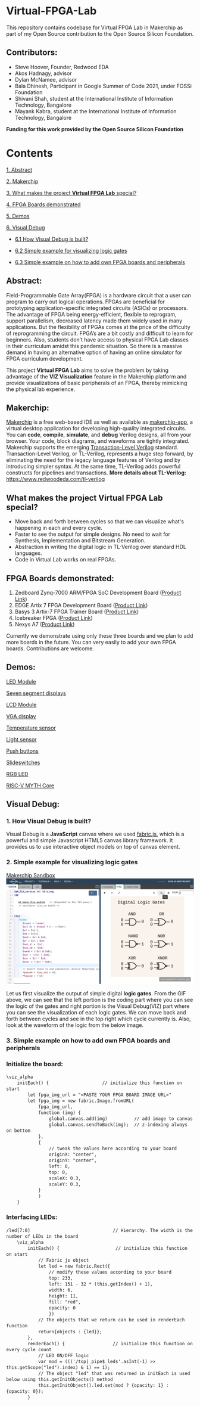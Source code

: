 # Virtual-FPGA-Lab
This repository contains codebase for Virtual FPGA Lab in Makerchip as part of my Open Source contribution to the Open Source Silicon Foundation. 


## Contributors:
- Steve Hoover, Founder, Redwood EDA
- Akos Hadnagy, advisor
- Dylan McNamee, advisor
- Bala Dhinesh, Participant in Google Summer of Code 2021, under FOSSi Foundation
- Shivani Shah, student at the International Institute of Information Technology, Bangalore
- Mayank Kabra, student at the International Institute of Information Technology, Bangalore

__Funding for this work provided by the Open Source Silicon Foundation__


# Contents
[1. Abstract](#abstract)

[2. Makerchip](#makerchip)

[3. What makes the project __Virtual FPGA Lab__ special?](#what-makes-the-project-virtual-fpga-lab-special)

[4. FPGA Boards demonstrated](#fpga-boards-demonstrated)

[5. Demos](#demos)

[6. Visual Debug](#visual-debug)
- [6.1 How Visual Debug is built?](#1-how-visual-debug-is-built)
    
- [6.2 Simple example for visualizing logic gates](#2-simple-example-for-visualizing-logic-gates)
    
- [6.3 Simple example on how to add own FPGA boards and peripherals](#3-simple-example-on-how-to-add-own-fpga-boards-and-peripherals)

## Abstract: 
Field-Programmable Gate Array(FPGA) is a hardware circuit that a user can program to carry out logical operations. FPGAs are beneficial for prototyping application-specific integrated circuits (ASICs) or processors. The advantage of FPGA being energy-efficient, flexible to reprogram, support parallelism, decreased latency made them widely used in many applications. But the flexibility of FPGAs comes at the price of the difficulty of reprogramming the circuit. FPGA’s are a bit costly and difficult to learn for beginners. Also, students don’t have access to physical FPGA Lab classes in their curriculum amidst this pandemic situation. So there is a massive demand in having an alternative option of having an online simulator for FPGA curriculum development. 

This project __Virtual FPGA Lab__ aims to solve the problem by taking advantage of the __VIZ Visualization__ feature in the Makerchip platform and provide visualizations of basic peripherals of an FPGA, thereby mimicking the physical lab experience.

## Makerchip:
[Makerchip](http://makerchip.com/) is a free web-based IDE as well as available as [makerchip-app](https://pypi.org/project/makerchip-app/), a virtual desktop application for developing high-quality integrated circuits. You can __code__, __compile__, __simulate__, and __debug__ Verilog designs, all from your browser. Your code, block diagrams, and waveforms are tightly integrated. Makerchip supports the emerging [Transaction-Level Verilog](http://tl-x.org/) standard. Transaction-Level Verilog, or TL-Verilog, represents a huge step forward, by eliminating the need for the legacy language features of Verilog and by introducing simpler syntax. At the same time, TL-Verilog adds powerful constructs for pipelines and transactions. __More details about TL-Verilog:__ https://www.redwoodeda.com/tl-verilog

## What makes the project __Virtual FPGA Lab__ special?
- Move back and forth between cycles so that we can visualize what's happening in each and every cycle.
- Faster to see the output for simple designs. No need to wait for Synthesis, Implementation and Bitstream Generation.
- Abstraction in writing the digital logic in TL-Verilog over standard HDL languages.
- Code in Virtual Lab works on real FPGAs. 

## FPGA Boards demonstrated:
1. Zedboard Zynq-7000 ARM/FPGA SoC Development Board ([Product Link](https://www.avnet.com/wps/portal/us/products/avnet-boards/avnet-board-families/zedboard/))
2. EDGE Artix 7 FPGA Development Board ([Product Link](https://allaboutfpga.com/product/edge-artix-7-fpga-development-board/))
3. Basys 3 Artix-7 FPGA Trainer Board ([Product Link](https://store.digilentinc.com/basys-3-artix-7-fpga-beginner-board-recommended-for-introductory-users/)) 
4. Icebreaker FPGA ([Product Link](https://1bitsquared.com/products/icebreaker))
5. Nexys A7 ([Product Link](https://store.digilentinc.com/nexys-a7-fpga-trainer-board-recommended-for-ece-curriculum/))

Currently we demonstrate using only these three boards and we plan to add more boards in the future. You can very easily to add your own FPGA boards. Contributions are welcome.

## Demos:
[LED Module](https://github.com/BalaDhinesh/Virtual-FPGA-Lab/blob/main/examples/led_counter.tlv)


[Seven segment displays](https://github.com/BalaDhinesh/Virtual-FPGA-Lab/blob/main/examples/seven_segment_counter.tlv) 


[LCD Module](https://github.com/BalaDhinesh/Virtual-FPGA-Lab/blob/main/examples/lcd_module.tlv) 


[VGA display](https://github.com/BalaDhinesh/Virtual-FPGA-Lab/blob/main/examples/vga_display.tlv)


[Temperature sensor](https://github.com/BalaDhinesh/Virtual-FPGA-Lab/blob/main/examples/temperature_sensor.tlv) 


[Light sensor](https://github.com/BalaDhinesh/Virtual-FPGA-Lab/blob/main/examples/light_sensor.tlv) 


[Push buttons](https://github.com/BalaDhinesh/Virtual-FPGA-Lab/blob/main/examples/pushbutton.tlv) 


[Slideswitches](https://github.com/BalaDhinesh/Virtual-FPGA-Lab/blob/main/examples/slideswitch.tlv) 


[RGB LED](https://github.com/BalaDhinesh/Virtual-FPGA-Lab/blob/main/examples/ice_rgb.tlv) 


[RISC-V MYTH Core](https://github.com/BalaDhinesh/Virtual-FPGA-Lab/blob/main/examples/riscv_myth_core.tlv) 

## Visual Debug:
### 1. How Visual Debug is built?
Visual Debug is a __JavaScript__ canvas where we used [fabric.js](http://fabricjs.com/), which is a powerful and simple Javascript HTML5 canvas library framework. It provides us to use interactive object models on top of canvas element.
### 2. Simple example for visualizing logic gates
[Makerchip Sandbox](http://makerchip.com/sandbox/0mZf5hLDQ/0X6hB6q)
![logic_gates](https://raw.githubusercontent.com/BalaDhinesh/ultra-maple-42121/master/images/logic_gates.gif)

Let us first visualize the output of simple digital **logic gates**. From the GIF above, we can see that the left portion is the coding part where you can see the logic of the gates and right portion is the Visual Debug(VIZ) part where you can see the visualization of each logic gates. We can move back and forth between cycles and see in the top right which cycle currently is. Also, look at the waveform of the logic from the below image.

### 3. Simple example on how to add own FPGA boards and peripherals
### Initialize the board:
```
\viz_alpha
    initEach() {                    // initialize this function on start
        let fpga_img_url = "<PASTE YOUR FPGA BOARD IMAGE URL>"
        let fpga_img = new fabric.Image.fromURL(
            fpga_img_url,
            function (img) {
                global.canvas.add(img)          // add image to canvas
                global.canvas.sendToBack(img);  // z-indexing always on bottom
            },
            {
                // tweak the values here according to your board
                originX: "center",
                originY: "center",
                left: 0,
                top: 0,
                scaleX: 0.3,
                scaleY: 0.3,
            }
            )
    }
```
### Interfacing LEDs:
```
/led[7:0]                               // Hierarchy. The width is the number of LEDs in the board
    \viz_alpha
        initEach() {                     // initialize this function on start
            // Fabric js object
            let led = new fabric.Rect({
                // modify these values according to your board
                top: 233,
                left: 151 - 32 * (this.getIndex() + 1),
                width: 6, 
                height: 11, 
                fill: "red",
                opacity: 0
                })
            // The objects that we return can be used in renderEach function
            return{objects : {led}}; 
        }, 
        renderEach() {                  // initialize this function on every cycle count
            // LED ON/OFF logic
            var mod = ((('/top|_pipe$_leds'.asInt(-1) >> this.getScope("led").index) & 1) == 1);
            // The object "led" that was returned in initEach is used below using this.getInitObjects() method
            this.getInitObject().led.set(mod ? {opacity: 1} : {opacity: 0});
        }
```
